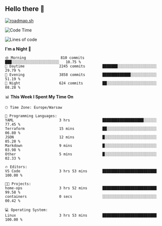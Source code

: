 ## Hello there 👋

[![roadmap.sh](https://roadmap.sh/card/wide/66979ceebf471856f5e911d3?variant=dark)](https://roadmap.sh)

<!--
**vrozaksen/vrozaksen** is a ✨ _special_ ✨ repository because its `README.md` (this file) appears on your GitHub profile.

Here are some ideas to get you started:

- 🔭 I’m currently working on ...
- 🌱 I’m currently learning ...
- 👯 I’m looking to collaborate on ...
- 🤔 I’m looking for help with ...
- 💬 Ask me about ...
- 📫 How to reach me: ...
- 😄 Pronouns: ...
- ⚡ Fun fact: ...
-->

<!--START_SECTION:waka-->
![Code Time](http://img.shields.io/badge/Code%20Time-3%20hrs%2054%20mins-blue)

![Lines of code](https://img.shields.io/badge/From%20Hello%20World%20I%27ve%20Written-505.6%20thousand%20lines%20of%20code-blue)

**I'm a Night 🦉** 

```text
🌞 Morning                810 commits         ███░░░░░░░░░░░░░░░░░░░░░░   10.75 % 
🌆 Daytime                2245 commits        ███████░░░░░░░░░░░░░░░░░░   29.79 % 
🌃 Evening                3858 commits        █████████████░░░░░░░░░░░░   51.19 % 
🌙 Night                  624 commits         ██░░░░░░░░░░░░░░░░░░░░░░░   08.28 % 
```


📊 **This Week I Spent My Time On** 

```text
🕑︎ Time Zone: Europe/Warsaw

💬 Programming Languages: 
YAML                     3 hrs               ███████████████████░░░░░░   77.45 % 
Terraform                15 mins             ██░░░░░░░░░░░░░░░░░░░░░░░   06.80 % 
JSON                     12 mins             █░░░░░░░░░░░░░░░░░░░░░░░░   05.20 % 
Markdown                 9 mins              █░░░░░░░░░░░░░░░░░░░░░░░░   03.98 % 
Other                    5 mins              █░░░░░░░░░░░░░░░░░░░░░░░░   02.33 % 

🔥 Editors: 
VS Code                  3 hrs 53 mins       █████████████████████████   100.00 % 

🐱‍💻 Projects: 
home-ops                 3 hrs 52 mins       █████████████████████████   99.58 % 
containers               0 secs              ░░░░░░░░░░░░░░░░░░░░░░░░░   00.42 % 

💻 Operating System: 
Linux                    3 hrs 53 mins       █████████████████████████   100.00 % 
```


<!--END_SECTION:waka-->